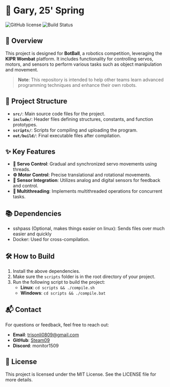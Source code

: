 # 🚀 Gary, 25' Spring

![GitHub license](https://img.shields.io/badge/license-MIT-blue.svg)
![Build Status](https://img.shields.io/badge/build-passing-brightgreen.svg)

## 🌟 Overview

This project is designed for **BotBall**, a robotics competition, leveraging the **KIPR Wombat** platform. It includes functionality for controlling servos, motors, and sensors to perform various tasks such as object manipulation and movement.

> **Note**: This repository is intended to help other teams learn advanced programming techniques and enhance their own robots.

## 📂 Project Structure

-   **`src/`**: Main source code files for the project.
-   **`include/`**: Header files defining structures, constants, and function prototypes.
-   **`scripts/`**: Scripts for compiling and uploading the program.
-   **`out/build/`**: Final executable files after compilation.

## ✨ Key Features

-   **🔧 Servo Control**: Gradual and synchronized servo movements using threads.
-   **⚙️ Motor Control**: Precise translational and rotational movements.
-   **📡 Sensor Integration**: Utilizes analog and digital sensors for feedback and control.
-   **🧵 Multithreading**: Implements multithreaded operations for concurrent tasks.

## 📚 Dependencies

-   sshpass (Optional, makes things easier on linux): Sends files over much easier and quickly
-   Docker: Used for cross-compilation.

## 🛠️ How to Build

1. Install the above dependencies.
2. Make sure the `scripts` folder is in the root directory of your project.
3. Run the following script to build the project:
    - **Linux**: `cd scripts && ./compile.sh`
    - **Windows**: `cd scripts && ./compile.bat`

## 📬 Contact

For questions or feedback, feel free to reach out:

-   **Email**: trisonli0809@gmail.com
-   **GitHub**: [Steam09](https://github.com/Steam09)
-   **Discord**: monitor1509

## 📜 License

This project is licensed under the MIT License. See the LICENSE file for more details.
